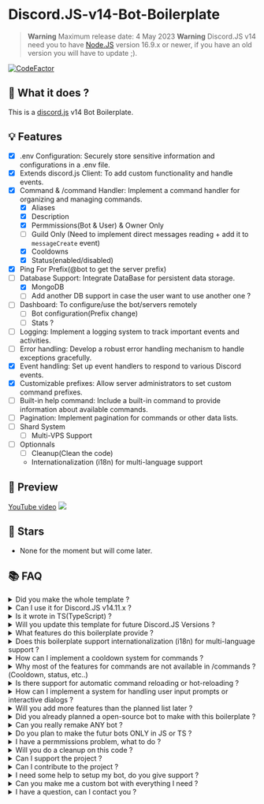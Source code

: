 # Discord.JS-v14-Bot-Boilerplate

> **Warning** Maximum release date: 4 May 2023
> **Warning** Discord.JS v14 need you to have [Node.JS](https://nodejs.org/en) version 16.9.x or newer, if you have an old version you will have to update ;).

[![CodeFactor](https://www.codefactor.io/repository/github/thehelltower/discord.js-v14-bot-boilerplate/badge)](https://www.codefactor.io/repository/github/thehelltower/discord.js-v14-bot-boilerplate)

## 📜 What it does ?

This is a [discord.js](https://github.com/discordjs/discord.js) v14 Bot Boilerplate.

## 💡 Features

- [x] .env Configuration: Securely store sensitive information and configurations in a .env file.
- [x] Extends discord.js Client: To add custom functionality and handle events.
- [x] Command & /command Handler: Implement a command handler for organizing and managing commands.
    - [x] Aliases
    - [x] Description
    - [x] Permmissions(Bot & User) & Owner Only
    - [ ] Guild Only (Need to implement direct messages reading + add it to `messageCreate` event)
    - [x] Cooldowns
    - [x] Status(enabled/disabled)
- [x] Ping For Prefix(@bot to get the server prefix)
- [ ] Database Support: Integrate DataBase for persistent data storage.
    - [x] MongoDB
    - [ ] Add another DB support in case the user want to use another one ?
- [ ] Dashboard: To configure/use the bot/servers remotely
    - [ ] Bot configuration(Prefix change)
    - [ ] Stats ?
- [ ] Logging: Implement a logging system to track important events and activities.
- [ ] Error handling: Develop a robust error handling mechanism to handle exceptions gracefully.
- [x] Event handling: Set up event handlers to respond to various Discord events.
- [x] Customizable prefixes: Allow server administrators to set custom command prefixes.
- [ ] Built-in help command: Include a built-in command to provide information about available commands.
- [ ] Pagination: Implement pagination for commands or other data lists.
- [ ] Shard System
    - [ ] Multi-VPS Support
    
- [ ] Optionnals
    - [ ] Cleanup(Clean the code)
    - Internationalization (i18n) for multi-language support


## 🎥 Preview

[YouTube video](https://www.youtube.com/watch?v=T3l9AsmKdyI)
[![](https://i.imgur.com/bteV0pB.png)](https://www.youtube.com/watch?v=T3l9AsmKdyI)

## 🌟 Stars

- None for the moment but will come later.

## 📚 FAQ

<details>
    <summary>
        Did you make the whole template ?
    </summary>
    No.
</details>
<details>
    <summary>
        Can I use it for Discord.JS v14.11.x ?
    </summary>
    Yes, but you are not limited to this version if you know how to use a documentation, their documentation can be found https://old.discordjs.dev/#/docs/discord.js/main/general/welcome.
</details>
<details>
    <summary>
        Is it wrote in TS(TypeScript) ?
    </summary>
    No, but you are free to rewrite it in TS and either open a PR or keep it for yourself I don't mind maintaining it in TS if someone rewrite it.
</details>
<details>
    <summary>
        Will you update this template for future Discord.JS Versions ?
    </summary>
    Yes, but I might stop anytime it depend mostly on the users.
</details>
<details>
    <summary>
        What features do this boilerplate provide ?
    </summary>
    Well, if you scroll up a bit you can see the features list of https://github.com/TheHellTower/Discord.JS-v14-Bot-Boilerplate#-features
</details>
<details>
    <summary>
        Does this boilerplate support internationalization (i18n) for multi-language support ?
    </summary>
    For the moment, no. But it might come with some time.
</details>
<details>
    <summary>
        How can I implement a cooldown system for commands ?
    </summary>
    You don't need to do it, one small and basic exist already. You might want to tae a look at the `example.js` in the `Commands` folder
</details>
<details>
    <summary>
        Why most of the features for commands are not available in /commands ?(Cooldown, status, etc..)
    </summary>
    I got very lazy but feel free to open a PR if you want to add them it should be easy you have the example already(even if it's not perfect) :)
</details>
<details>
    <summary>
        Is there support for automatic command reloading or hot-reloading ?
    </summary>
    Yup, you can use the `reload` command for it ! (It will clear the console too if you don't modify the code)
</details>
<details>
    <summary>
        How can I implement a system for handling user input prompts or interactive dialogs ?
    </summary>
    You can take a look at this command(prefix: https://github.com/TheHellTower/Discord-Bot-List/blob/master/src/Commands/Administration/Prefix.js ) to get a example using dialog and button !
</details>
<details>
    <summary>
        Will you add more features than the planned list later ?
    </summary>
    No, this will only be a boilerplate. However, I will use it for open-source bots that will, have different features ! So feel free to follow me to be notified when a bot get published !
</details>
<details>
    <summary>
        Did you already planned a open-source bot to make with this boilerplate ?
    </summary>
    Yes, maybe I should not say it that "loudly" as the code isn't really clean or well structured there for the moment, but I plan to remake the popular WatchBot !

    Note: I have no intention on breaking or harm their business so I will not include any payment system for the dashboard and directly add the VIP features(also take in note that I will not remake ALL their features for obvious reasons, I said I have no intention on breakinr or harm their business).
</details>
<details>
    <summary>
        Can you really remake ANY bot ?
    </summary>
    Yes and no, it fully depend on you, if you have unrealistic dead-lines for example it will be impossible to achieve your goal.. but yeah otherwise if you are someone realistic it's possible to remake mostly any bot (not ALL due to some obvious reasons, private API usages for official game bots, etc..) !
</details>
<details>
    <summary>
        Do you plan to make the futur bots ONLY in JS or TS ?
    </summary>
    Yes and no, it would depend on a poll, I planned to open a Discord server for polls, etc.. about future open-source repositories(bots, etc..) (or even closed-source projects), it mean you would be able to propose bots to remake + their language(either JS or TS or Both)
</details>
<details>
    <summary>
        I have a permmissions problem, what to do ?
    </summary>
    Well yeah I used the oldly used "Bitwise Permission Flags", I'm not sure if it fork in the template right now as I did all my tests in a guild I own. In the worst case you still can take a look at this: https://discord-api-types.dev/api/discord-api-types-payloads/common#PermissionFlagsBits to get supported flags version :)
</details>
<details>
    <summary>
        Will you do a cleanup on this code ?
    </summary>
    Well, good question.. I'm not sure yet as I might just use it for futur open-source bot and cleanup in their respective repository. But it should be done if I get enough motivation.
</details>
<details>
    <summary>
        Can I support the project ?
    </summary>
    Yes, you can either "sponsor" me with the button on my profile or donate by going there: https://github.com/TheHellTower#-support-my-work and read, if you want to donate through PayPal you can add me on Discord, click here to see my Discord: https://github.com/TheHellTower#-socials.
</details>
<details>
    <summary>
        Can I contribute to the project ?
    </summary>
    Yes, feel free to fork it, updated it as you wish as long as you don't break it and open a PR that will be reviewed !
</details>
<details>
    <summary>
        I need some help to setup my bot, do you give support ?
    </summary>
    Yes and no, I can't just do that and see a bunch of people in my DMs to setup their bot. However, I can do it for:
    - 5€) `Support the first 48 hours`
    - 25€) `Support the first 2 weeks` 
    - 50€) `Support the first month*`

    Note: The support is only for this code base, if you haven't altered the structure too much(Code cleanup doesn't count as too much altered), no other code in your bot such as a command you added.
    *) Include code support even for commands you added.

    Or you also can be patient and wait a few months for me to make the wiki as it's not planned for now.
</details>
<details>
    <summary>
        Can you make me a custom bot with everything I need ?
    </summary>
    Yes and no, like I said above, I can't just do that and see a bunch of people in my DMs to setup their bot. However, You can send me an email at: `thehelltower@tuta.io` with your offer(price + details such as features, commands, db system, etc..)

    Note: Support for the first month included(more if the offer nice).
</details>
<details>
    <summary>
        I have a question, can I contact you ?
    </summary>
    Yes you can either by opening a issue: https://github.com/TheHellTower/Discord.JS-v14-Bot-Boilerplate/issues/new or send me an email at: `thehelltower@tuta.io` or contact me on one of my socials here: https://github.com/TheHellTower#-socials

    Note: Only for questions no code support.
</details>
